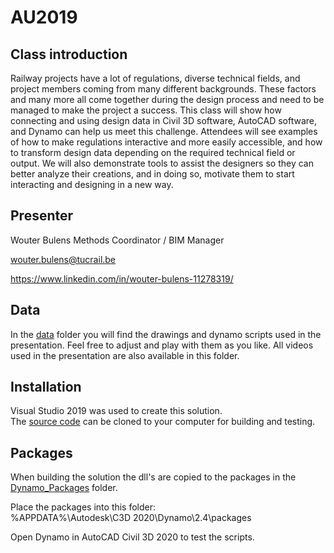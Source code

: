 # AU2019

## Class introduction

Railway projects have a lot of regulations, diverse technical fields, and project members coming from many different backgrounds. These factors and many more all come together during the design process and need to be managed to make the project a success. This class will show how connecting and using design data in Civil 3D software, AutoCAD software, and Dynamo can help us meet this challenge. Attendees will see examples of how to make regulations interactive and more easily accessible, and how to transform design data depending on the required technical field or output. We will also demonstrate tools to assist the designers so they can better analyze their creations, and in doing so, motivate them to start interacting and designing in a new way.

## Presenter
Wouter Bulens
Methods Coordinator / BIM Manager

wouter.bulens@tucrail.be

https://www.linkedin.com/in/wouter-bulens-11278319/

## Data

In the [data](https://github.com/TUCRAIL/AU2019/tree/master/data) folder you will find the drawings and dynamo scripts used in the presentation. Feel free to adjust and play with them as you like. All videos used in the presentation are also available in this folder.

## Installation

Visual Studio 2019 was used to create this solution.  
The [source code](https://github.com/TUCRAIL/AU2019/tree/master/src) can be cloned to your computer for building and testing.
  
## Packages
When building the solution the dll's are copied to the packages in the [Dynamo_Packages](https://github.com/TUCRAIL/AU2019/tree/master/src/Dynamo_Packages) folder.  

Place the packages into this folder:  
%APPDATA%\Autodesk\C3D 2020\Dynamo\2.4\packages

Open Dynamo in AutoCAD Civil 3D 2020 to test the scripts.
